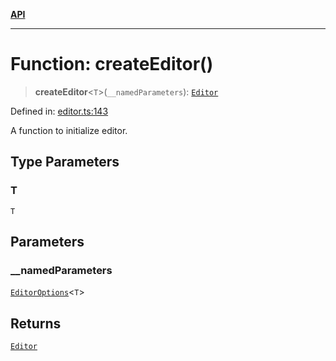 [**API**](../API.md)

***

# Function: createEditor()

> **createEditor**\<`T`\>(`__namedParameters`): [`Editor`](../interfaces/Editor.md)

Defined in: [editor.ts:143](https://github.com/inokawa/edix/blob/17eb027c6558be0f6b434fe5269f1a66a1077362/src/editor.ts#L143)

A function to initialize editor.

## Type Parameters

### T

`T`

## Parameters

### \_\_namedParameters

[`EditorOptions`](../interfaces/EditorOptions.md)\<`T`\>

## Returns

[`Editor`](../interfaces/Editor.md)
